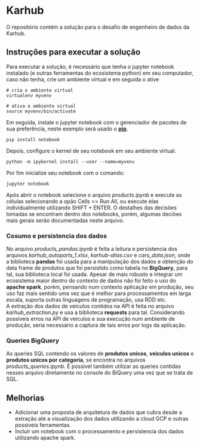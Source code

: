 # Karhub

O repositório contém a solução para o desafio de engenheiro de dados da Karhub.

## Instruções para executar a solução
Para executar a solução, é necessário que tenha o jupyter notebook instalado (e outras ferramentas do ecosistema python) em seu computador, caso não tenha, crie um ambiente virtual e em seguida o ative
```
# cria o ambiente virtual
virtualenv myvenv

# ativa o ambiente virtual
source myvenv/bin/activate
```

Em seguida, instale o jupyter notebook com o gerenciador de pacotes de sua preferência, neste exemplo será usado o [**pip**](https://pypi.org/project/pip/).
```
pip install notebook
```
Depois, configure o kernel de seu notebook em seu ambiente virtual.
```
python -m ipykernel install --user --name=myvenv
```
Por fim inicialize seu notebook com o comando:
```
jupyter notebook
```
Após abrir o notebook selecione o arquivo *products.ipynb* e execute as células selecionando a opão Cells >> Run All, ou execute elas individualmente utilizando SHIFT + ENTER.
O destalhes das decisões tomadas se encontram dentro dos notebooks, porém, algumas deciões mais gerais serão documentadas neste arquivo.

### Cosumo e persistencia dos dados

No arquivo *products_pandas.ipynb* é feita a leitura e persistencia  dos arquivos *karhub_autoparts_1.xlsx*, *karhub-alias.csv* e *cars_data.json*, onde a biblioteca **pandas** foi usada para a manipulação dos dados e obtenção do data frame de produtos que foi persistido como tabela no **BigQuery**, para tal, sua biblioteca local foi usada. Apesar de mais robusto e integrar um ecosistema maior dentro do contexto de dados não foi feito o uso do **apache spark**, porém, pensando num contexto aplicação em produção, seu uso faz mais sentido uma vez que é melhor para processamentos em larga escala, suporta outras linguagens de programação, usa RDD etc.<br>
A extração dos dados de veículos contidos na API é feita no arquivo *karhub_extraction.py* e usa a biblioteca **requests** para tal. Considerando possíveis erros na API de veículos e sua execução num ambiente de produção, seria necessário a captura de tais erros por logs da aplicação.

### Queries BigQuery

As queries SQL contendo os valores de **produtos unicos**, **veiculos unicos** e **produtos unicos por categoria**, se encontra no arquivos *products_queries.ipynb*.
É possivel também utilizar as queries contidas nesses arquivo diretamente no console do BiQuery uma vez que se trata de SQL.

## Melhorias
* Adicionar uma proposta de arquitetura de dados que cubra desde a extração até a visualização dos dados utilizando a cloud GCP e outras possiveis ferramentas.
* Incluir um notebook com o processamento e persistencia dos dados utilizando apache spark.